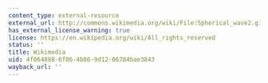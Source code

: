 ```yaml
---
content_type: external-resource
external_url: http://commons.wikimedia.org/wiki/File:Spherical_wave2.gif
has_external_license_warning: true
license: https://en.wikipedia.org/wiki/All_rights_reserved
status: ''
title: Wikimedia
uid: 4f064888-6f06-4b86-9d12-06784bae3843
wayback_url: ''
---
```

